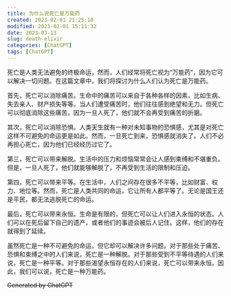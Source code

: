 ```yaml
---
title: 为什么说死亡是万能药
created: 2023-02-01 21:25:10
modified: 2023-02-01 15:11:32
date: 2023-03-13
slug: death-elixir
categories: [ChatGPT]
tags: [ChatGPT]
---
```


死亡是人类无法避免的终极命运，然而，人们经常将死亡视为“万能药”，因为它可以解决一切问题。在这篇文章中，我们将探讨为什么人们认为死亡是万能药。

首先，死亡可以消除痛苦。生命中的痛苦可以来自于各种各样的因素，比如生病、失去亲人、财产损失等等。当人们遭受痛苦时，他们往往感到绝望和无力。但死亡可以彻底消除这些痛苦，因为一旦人死了，他们就不会再受到痛苦的折磨。

其次，死亡可以消除恐惧。人类天生就有一种对未知事物的恐惧感，尤其是对死亡这样不可避免的命运更是如此。然而，一旦死亡到来，恐惧感就消失了。人们不必再担心死亡，因为他们已经经历过它了。

第三，死亡可以带来解脱。生活中的压力和烦恼常常会让人感到束缚和不堪重负。但是，一旦人死了，他们就能够解脱了，不再受到生活的限制和压迫。

第四，死亡可以带来平等。在生活中，人们之间存在很多不平等，比如财富、权力、地位等。然而，死亡是人类共同的命运，它让所有人都平等了。无论是国王还是平民，都无法逃脱死亡的命运。

最后，死亡可以带来永恒。生命是有限的，但死亡可以让人们进入永恒的状态。人们可以在死后留下自己的遗产，或者他们的事迹会被后人记住。这样，他们的存在就得到了延续。

虽然死亡是一种不可避免的命运，但它却可以解决许多问题。对于那些处于痛苦、恐惧和束缚之中的人们来说，死亡是一种解脱。对于那些受到不平等待遇的人们来说，死亡是一种平等。对于那些渴望永恒存在的人们来说，死亡可以带来永恒。因此，我们可以说，死亡是一种万能药。

~~Generated by ChatGPT~~
